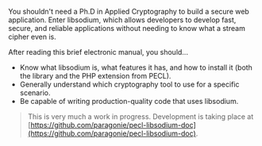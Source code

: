 You shouldn't need a Ph.D in Applied Cryptography to build a secure web 
application. Enter libsodium, which allows developers to develop fast, secure,
and reliable applications without needing to know what a stream cipher even is.

After reading this brief electronic manual, you should...

* Know what libsodium is, what features it has, and how to install it (both the 
  library and the PHP extension from PECL).
* Generally understand which cryptography tool to use for a specific scenario.
* Be capable of writing production-quality code that uses libsodium.

> This is very much a work in progress. Development is taking place at
[https://github.com/paragonie/pecl-libsodium-doc](https://github.com/paragonie/pecl-libsodium-doc).